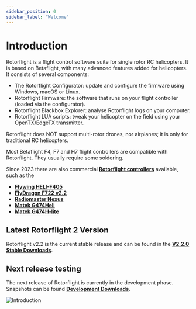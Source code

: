 ```yaml
---
sidebar_position: 0
sidebar_label: "Welcome"
---
```


# Introduction

Rotorflight is a flight control software suite for single rotor RC helicopters. It is based on Betaflight, with many advanced features added for helicopters. It consists of several components:

* The Rotorflight Configurator: update and configure the firmware using Windows, macOS or Linux.
* Rotorflight Firmware: the software that runs on your flight controller (loaded via the configurator).
* Rotorflight Blackbox Explorer: analyse Rotorflight logs on your computer.
* Rotorflight LUA scripts: tweak your helicopter on the field using your OpenTX/EdgeTX transmitter.

Rotorflight does NOT support multi-rotor drones, nor airplanes; it is only for traditional RC helicopters.

Most Betaflight F4, F7 and H7 flight controllers are compatible with Rotorflight. They usually require some soldering.

Since 2023 there are also commercial [**Rotorflight controllers**](./controllers/index.md) available, such as the

* [**Flywing HELI-F405**](./controllers/flywingf405heli.md)
* [**FlyDragon F722 v2.2**](./controllers/flydragon2.2.md)
* [**Radiomaster Nexus**](./controllers/rm-nexus.md)
* [**Matek G474Heli**](./controllers//matek_heli.md)
* [**Matek G474H-lite**](./controllers/matek_hlite.md)

## Latest Rotorflight 2 Version

Rotorflight v2.2 is the current stable release and can be found in the [**V2.2.0 Stable Downloads**](./download/configurator).

## Next release testing

The next release of Rotorflight is currently in the development phase.  Snapshots can be found [**Development Downloads**](/docs/next/download/configurator).

![Introduction](./img/intro-1.jpg)
